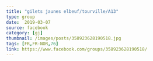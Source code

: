 ```yaml
---
title: "gilets jaunes elbeuf/tourville/A13"
type: group
date:  2019-03-07
source: facebook
category: [gj]
thumbnail: /images/posts/358923628190518.jpg
tags: [FR,FR-NOR,76]
link: https://www.facebook.com/groups/358923628190518/
---
```

